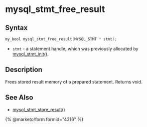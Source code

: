 # mysql\_stmt\_free\_result

## Syntax

```c
my_bool mysql_stmt_free_result(MYSQL_STMT * stmt);
```

* `stmt` - a statement handle, which was previously allocated by [mysql\_stmt\_init()](mysql_stmt_init.md).

## Description

Frees stored result memory of a prepared statement. Returns void.

## See Also

* [mysql\_stmt\_store\_result()](mysql_stmt_store_result.md)

{% @marketo/form formid="4316" %}
